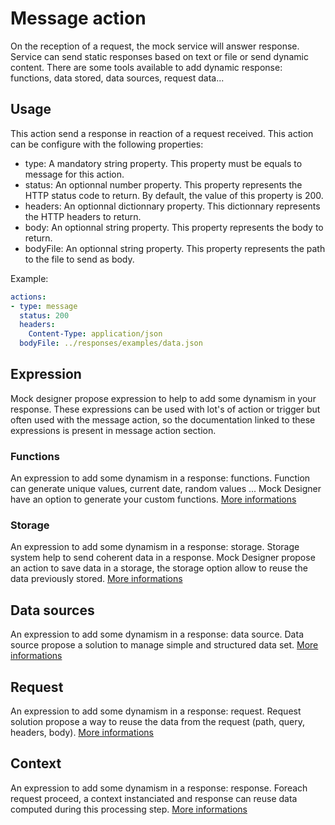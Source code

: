 # Message action
On the reception of a request, the mock service will answer response. Service can send static responses based on text or file or send dynamic content. There are some tools available to add dynamic response: functions, data stored, data sources, request data...

## Usage
This action send a response in reaction of a request received. This action can be configure with the following properties:
* type: A mandatory string property. This property must be equals to message for this action.
* status: An optionnal number property. This property represents the HTTP status code to return. By default, the value of this property is 200.
* headers: An optionnal dictionnary property. This dictionnary represents the HTTP headers to return.
* body: An optionnal string property. This property represents the body to return.
* bodyFile: An optionnal string property. This property represents the path to the file to send as body.

Example:
```yml
actions:
- type: message
  status: 200
  headers:
    Content-Type: application/json
  bodyFile: ../responses/examples/data.json
```

## Expression
Mock designer propose expression to help to add some dynamism in your response. These expressions can be used with lot's of action or trigger but often used with the message action, so the documentation linked to these expressions is present in message action section.

### Functions 
An expression to add some dynamism in a response: functions.
Function can generate unique values, current date, random values ...
Mock Designer have an option to generate your custom functions.
[More informations](https://github.com/kevinramage/mockDesigner/blob/master/doc/function.md)

### Storage
An expression to add some dynamism in a response: storage.
Storage system help to send coherent data in a response.
Mock Designer propose an action to save data in a storage, the storage option allow to reuse the data previously stored.
[More informations](https://github.com/kevinramage/mockDesigner/blob/master/doc/storage.md)

## Data sources
An expression to add some dynamism in a response: data source.
Data source propose a solution to manage simple and structured data set.
[More informations](https://github.com/kevinramage/mockDesigner/blob/master/doc/datasource.md)

## Request
An expression to add some dynamism in a response: request.
Request solution propose a way to reuse the data from the request (path, query, headers, body).
[More informations](https://github.com/kevinramage/mockDesigner/blob/master/doc/request.md)

## Context
An expression to add some dynamism in a response: response.
Foreach request proceed, a context instanciated and response can reuse data computed during this processing step.
[More informations](https://github.com/kevinramage/mockDesigner/blob/master/doc/context.md)